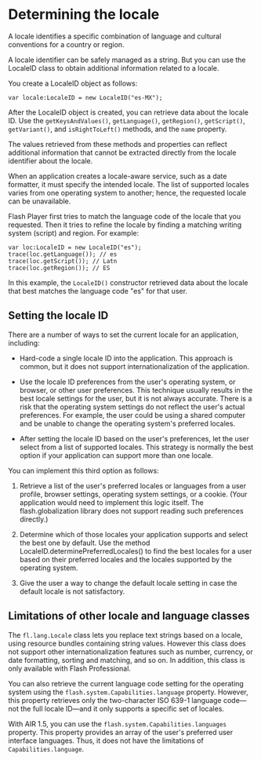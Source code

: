 # Determining the locale

A locale identifies a specific combination of language and cultural conventions
for a country or region.

A locale identifier can be safely managed as a string. But you can use the
LocaleID class to obtain additional information related to a locale.

You create a LocaleID object as follows:

    var locale:LocaleID = new LocaleID("es-MX");

After the LocaleID object is created, you can retrieve data about the locale ID.
Use the `getKeysAndValues()`, `getLanguage()`, `getRegion()`, `getScript()`,
`getVariant()`, and `isRightToLeft()` methods, and the `name` property.

The values retrieved from these methods and properties can reflect additional
information that cannot be extracted directly from the locale identifier about
the locale.

When an application creates a locale-aware service, such as a date formatter, it
must specify the intended locale. The list of supported locales varies from one
operating system to another; hence, the requested locale can be unavailable.

Flash Player first tries to match the language code of the locale that you
requested. Then it tries to refine the locale by finding a matching writing
system (script) and region. For example:

    var loc:LocaleID = new LocaleID("es");
    trace(loc.getLanguage()); // es
    trace(loc.getScript()); // Latn
    trace(loc.getRegion()); // ES

In this example, the `LocaleID()` constructor retrieved data about the locale
that best matches the language code "es" for that user.

## Setting the locale ID

There are a number of ways to set the current locale for an application,
including:

- Hard-code a single locale ID into the application. This approach is common,
  but it does not support internationalization of the application.

- Use the locale ID preferences from the user's operating system, or browser, or
  other user preferences. This technique usually results in the best locale
  settings for the user, but it is not always accurate. There is a risk that the
  operating system settings do not reflect the user's actual preferences. For
  example, the user could be using a shared computer and be unable to change the
  operating system's preferred locales.

- After setting the locale ID based on the user's preferences, let the user
  select from a list of supported locales. This strategy is normally the best
  option if your application can support more than one locale.

You can implement this third option as follows:

1.  Retrieve a list of the user's preferred locales or languages from a user
    profile, browser settings, operating system settings, or a cookie. (Your
    application would need to implement this logic itself. The
    flash.globalization library does not support reading such preferences
    directly.)

2.  Determine which of those locales your application supports and select the
    best one by default. Use the method LocaleID.determinePreferredLocales() to
    find the best locales for a user based on their preferred locales and the
    locales supported by the operating system.

3.  Give the user a way to change the default locale setting in case the default
    locale is not satisfactory.

## Limitations of other locale and language classes

The `fl.lang.Locale` class lets you replace text strings based on a locale,
using resource bundles containing string values. However this class does not
support other internationalization features such as number, currency, or date
formatting, sorting and matching, and so on. In addition, this class is only
available with Flash Professional.

You can also retrieve the current language code setting for the operating system
using the `flash.system.Capabilities.language` property. However, this property
retrieves only the two-character ISO 639-1 language code—not the full locale
ID—and it only supports a specific set of locales.

With AIR 1.5, you can use the `flash.system.Capabilities.languages` property.
This property provides an array of the user's preferred user interface
languages. Thus, it does not have the limitations of `Capabilities.language`.
